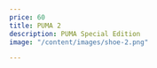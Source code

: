 ```yaml
---
price: 60
title: PUMA 2
description: PUMA Special Edition
image: "/content/images/shoe-2.png"

---
```


